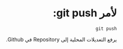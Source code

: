 <div dir="rtl" styyle="text-align:right">

# لأمر git push:

`git push`

يرفع التعديلات المحلية إلى Repository في Github.

</div>